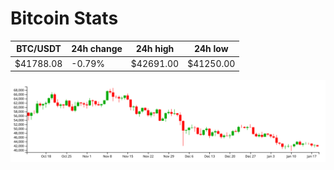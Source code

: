 # Bitcoin Stats

BTC/USDT|24h change|24h high|24h low|
|---|---|---|---|
|$41788.08|-0.79%|$42691.00|$41250.00|

<img src="./chart.svg">

